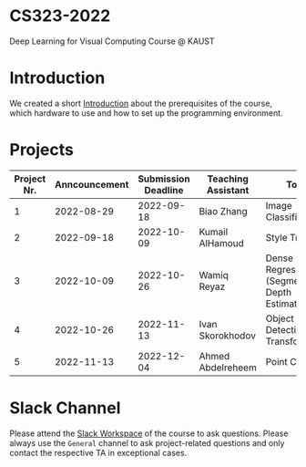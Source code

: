 # CS323-2022
Deep Learning for Visual Computing Course @ KAUST

# Introduction
We created a short [Introduction](introduction.md) about the prerequisites of the course, which hardware to use and how to set up the programming environment.

# Projects

| Project Nr. | Anncouncement | Submission Deadline | Teaching Assistant | Topic                                             |
| ----------- | ------------- | ------------------- | ------------------ | ------------------------------------------------- |
| 1           | 2022-08-29    | 2022-09-18          | Biao Zhang         | Image Classification                              |
| 2           | 2022-09-18    | 2022-10-09          | Kumail AlHamoud    | Style Transfer                                    |
| 3           | 2022-10-09    | 2022-10-26          | Wamiq Reyaz        | Dense Regression (Segmentation, Depth Estimation) |
| 4           | 2022-10-26    | 2022-11-13          | Ivan Skorokhodov   | Object Detection with Transformers                |
| 5           | 2022-11-13    | 2022-12-04          | Ahmed Abdelreheem  | Point Clouds                                      |

# Slack Channel
Please attend the [Slack Workspace](https://join.slack.com/t/cs323-2022/shared_invite/zt-1ekce91hy-xBverAhvVbqRxEHbs_lsVQ) of the course to ask questions. Please always use the `General` channel to ask project-related questions and only contact the respective TA in exceptional cases.
